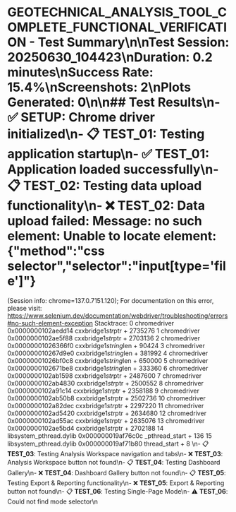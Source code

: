 # GEOTECHNICAL_ANALYSIS_TOOL_COMPLETE_FUNCTIONAL_VERIFICATION - Test Summary\n\n**Test Session:** 20250630_104423\n**Duration:** 0.2 minutes\n**Success Rate:** 15.4%\n**Screenshots:** 2\n**Plots Generated:** 0\n\n## Test Results\n- ✅ **SETUP**: Chrome driver initialized\n- 📋 **TEST_01**: Testing application startup\n- ✅ **TEST_01**: Application loaded successfully\n- 📋 **TEST_02**: Testing data upload functionality\n- ❌ **TEST_02**: Data upload failed: Message: no such element: Unable to locate element: {"method":"css selector","selector":"input[type='file']"}
  (Session info: chrome=137.0.7151.120); For documentation on this error, please visit: https://www.selenium.dev/documentation/webdriver/troubleshooting/errors#no-such-element-exception
Stacktrace:
0   chromedriver                        0x0000000102aedd14 cxxbridge1$str$ptr + 2735276
1   chromedriver                        0x0000000102ae5f88 cxxbridge1$str$ptr + 2703136
2   chromedriver                        0x00000001026366f0 cxxbridge1$string$len + 90424
3   chromedriver                        0x000000010267d9e0 cxxbridge1$string$len + 381992
4   chromedriver                        0x00000001026bf0c8 cxxbridge1$string$len + 650000
5   chromedriver                        0x0000000102671be8 cxxbridge1$string$len + 333360
6   chromedriver                        0x0000000102ab1598 cxxbridge1$str$ptr + 2487600
7   chromedriver                        0x0000000102ab4830 cxxbridge1$str$ptr + 2500552
8   chromedriver                        0x0000000102a91c14 cxxbridge1$str$ptr + 2358188
9   chromedriver                        0x0000000102ab50b8 cxxbridge1$str$ptr + 2502736
10  chromedriver                        0x0000000102a82dec cxxbridge1$str$ptr + 2297220
11  chromedriver                        0x0000000102ad5420 cxxbridge1$str$ptr + 2634680
12  chromedriver                        0x0000000102ad55ac cxxbridge1$str$ptr + 2635076
13  chromedriver                        0x0000000102ae5bd4 cxxbridge1$str$ptr + 2702188
14  libsystem_pthread.dylib             0x000000019af76c0c _pthread_start + 136
15  libsystem_pthread.dylib             0x000000019af71b80 thread_start + 8
\n- 📋 **TEST_03**: Testing Analysis Workspace navigation and tabs\n- ❌ **TEST_03**: Analysis Workspace button not found\n- 📋 **TEST_04**: Testing Dashboard Gallery\n- ❌ **TEST_04**: Dashboard Gallery button not found\n- 📋 **TEST_05**: Testing Export & Reporting functionality\n- ❌ **TEST_05**: Export & Reporting button not found\n- 📋 **TEST_06**: Testing Single-Page Mode\n- ⚠️ **TEST_06**: Could not find mode selector\n